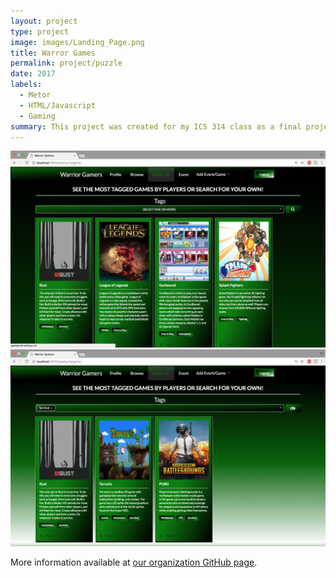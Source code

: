 ```yaml
---
layout: project
type: project
image: images/Landing_Page.png
title: Warror Games
permalink: project/puzzle
date: 2017
labels:
  - Metor	
  - HTML/Javascript
  - Gaming
summary: This project was created for my ICS 314 class as a final project. It is a site for UH student gamers to play together.
---
```


<img class="8p" src="/images/Game_List_Page.png" width="700">

<img class="8p" src="/images/Game_List_Selected_Page.png" width="600">


More information available at [our organization GitHub page](https://github.com/314gb).
